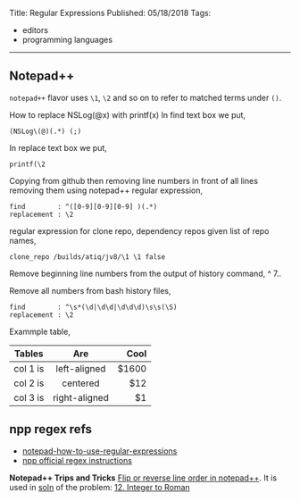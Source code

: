 Title: Regular Expressions
Published: 05/18/2018
Tags:
  - editors
  - programming languages
---
## Notepad++
`notepad++` flavor uses `\1`, `\2` and so on to refer to matched terms under `()`.

How to replace NSLog(@x) with printf(x)
In find text box we put,

    (NSLog\(@)(.*) (;)

In replace text box we put,

    printf(\2


Copying from github then removing line numbers in front of all lines
removing them using notepad++ regular expression,

    find        : ^([0-9][0-9][0-9] )(.*)
    replacement : \2

regular expression for clone repo, dependency repos given list of repo names,

    clone_repo /builds/atiq/jv8/\1 \1 false

Remove beginning line numbers from the output of history command,
^  7..  


Remove all numbers from bash history files,

    find        : ^\s*(\d|\d\d|\d\d\d)\s\s(\S)
    replacement : \2

Exammple table,

| Tables   |      Are      |  Cool |
|----------|:-------------:|------:|
| col 1 is |  left-aligned | $1600 |
| col 2 is |    centered   |   $12 |
| col 3 is | right-aligned |    $1 |

## npp regex refs
- [notepad-how-to-use-regular-expressions](http://markantoniou.blogspot.com/2008/06/notepad-how-to-use-regular-expressions.html)
- [npp official regex instructions](http://docs.notepad-plus-plus.org/index.php/Regular_Expressions)

**Notepad++ Trips and Tricks**
[Flip or reverse line order in notepad++](https://superuser.com/questions/331098/flip-or-reverse-line-order-in-notepad). It is used in [soln](https://github.com/atiq-cs/Problem-Solving/blob/master/general-solving/leetcode/0012_integer-to-roman.cs) of the problem: [12. Integer to Roman](https://leetcode.com/problems/integer-to-roman)

